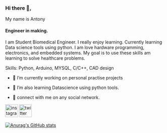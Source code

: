 ### Hi there 👋,

My name is Antony
#### Engineer in making.
I am Student Biomedical Engineer.
I really enjoy learning. Currently learning Data science tools using python. I am love hardware programming, electronics, and embedded systems. My goal is to use these skills am learning to solve healthcare problems.

Skills: Python, Arduino, MYSQL, C/C++, CAD design

- 🔭 I’m currently working on personal practise projects 
- 🌱 I’m also learning Datascience using python tools.


- 📩 connect with me on any social network.

 

[<img src='https://cdn.jsdelivr.net/npm/simple-icons@3.0.1/icons/instagram.svg' alt='instagram' height='40'>](https://www.instagram.com/gitau_.antony/)  [<img src='https://cdn.jsdelivr.net/npm/simple-icons@3.0.1/icons/twitter.svg' alt='twitter' height='40'>](https://twitter.com/gitau_am)  



[![Anurag's GitHub stats](https://github-readme-stats.vercel.app/api?username=Antony-gitau)](https://github.com/anuraghazra/github-readme-stats)




